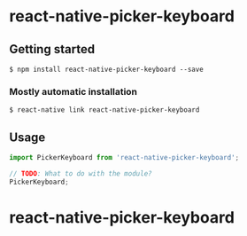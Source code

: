 # react-native-picker-keyboard

## Getting started

`$ npm install react-native-picker-keyboard --save`

### Mostly automatic installation

`$ react-native link react-native-picker-keyboard`

## Usage
```javascript
import PickerKeyboard from 'react-native-picker-keyboard';

// TODO: What to do with the module?
PickerKeyboard;
```
# react-native-picker-keyboard
